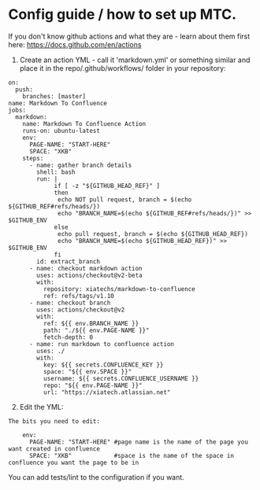 # Config guide / how to set up MTC.

If you don't know github actions and what they are - learn about them first here: https://docs.github.com/en/actions

1) Create an action YML - call it 'markdown.yml' or something similar and place it in the repo/.github/workflows/ folder in your repository:
```
on:
  push:
    branches: [master]
name: Markdown To Confluence
jobs:
  markdown:
    name: Markdown To Confluence Action
    runs-on: ubuntu-latest
    env: 
      PAGE-NAME: "START-HERE"
      SPACE: "XKB"
    steps:
      - name: gather branch details
        shell: bash
        run: |
             if [ -z "${GITHUB_HEAD_REF}" ]
             then
              echo NOT pull request, branch = $(echo ${GITHUB_REF#refs/heads/})
              echo "BRANCH_NAME=$(echo ${GITHUB_REF#refs/heads/})" >> $GITHUB_ENV
             else
              echo pull request, branch = $(echo ${GITHUB_HEAD_REF})
              echo "BRANCH_NAME=$(echo ${GITHUB_HEAD_REF})" >> $GITHUB_ENV
             fi
        id: extract_branch          
      - name: checkout markdown action
        uses: actions/checkout@v2-beta
        with:
          repository: xiatechs/markdown-to-confluence
          ref: refs/tags/v1.10
      - name: checkout branch
        uses: actions/checkout@v2
        with:
          ref: ${{ env.BRANCH_NAME }}
          path: "./${{ env.PAGE-NAME }}"
          fetch-depth: 0
      - name: run markdown to confluence action
        uses: ./
        with:
          key: ${{ secrets.CONFLUENCE_KEY }}
          space: "${{ env.SPACE }}"
          username: ${{ secrets.CONFLUENCE_USERNAME }}
          repo: "${{ env.PAGE-NAME }}"
          url: "https://xiatech.atlassian.net"

```

2) Edit the YML:
```
The bits you need to edit:

    env: 
      PAGE-NAME: "START-HERE" #page name is the name of the page you want created in confluence
      SPACE: "XKB"            #space is the name of the space in confluence you want the page to be in
```

You can add tests/lint to the configuration if you want. 
